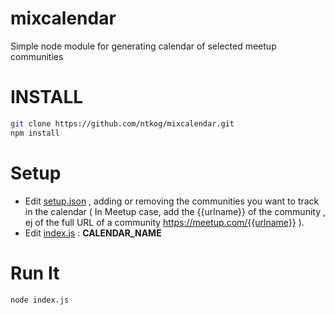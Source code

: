 # mixcalendar
Simple node module for generating calendar of selected meetup communities

# INSTALL

```bash
git clone https://github.com/ntkog/mixcalendar.git
npm install
```

# Setup

- Edit [setup.json](https://github.com/ntkog/mixcalendar/blob/master/setup.json) , adding or removing the communities you want to track in the calendar ( In Meetup case, add the {{urlname}} of the community , ej of the full URL of a community  https://meetup.com/{{urlname}} ).
- Edit [index.js](https://github.com/ntkog/mixcalendar/blob/master/index.js) : **CALENDAR_NAME**

# Run It

```bash
node index.js
```
